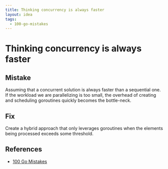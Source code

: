 ```yaml
---
title: Thinking concurrency is always faster
layout: idea
tags:
  - 100-go-mistakes
---
```


# Thinking concurrency is always faster


## Mistake

Assuming that a concurrent solution is always faster than a sequential one. If
the workload we are parallelizing is too small, the overhead of creating and
scheduling goroutines quickly becomes the bottle-neck.

## Fix

Create a hybrid approach that only leverages goroutines when the elements being
processed exceeds some threshold.

## References

- [100 Go Mistakes](/reference/100-Go-Mistakes-and-How-to-Avoid-Them)
